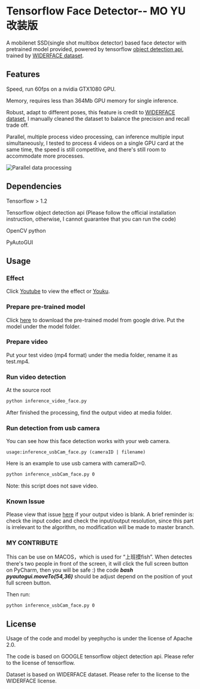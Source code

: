 # Tensorflow Face Detector-- MO YU 改装版
A mobilenet SSD(single shot multibox detector) based face detector with pretrained model provided, powered by tensorflow [object detection api](https://github.com/tensorflow/models/tree/master/research/object_detection), trained by [WIDERFACE dataset](http://shuoyang1213.me/WIDERFACE/).

## Features
Speed, run 60fps on a nvidia GTX1080 GPU.

Memory, requires less than 364Mb GPU memory for single inference.

Robust, adapt to different poses, this feature is credit to [WIDERFACE dataset](http://mmlab.ie.cuhk.edu.hk/projects/WIDERFace/), I manually cleaned the dataset to balance the precision and recall trade off.

Parallel, multiple process video processing, can inference multiple input simultaneously, I tested to process 4 videos on a single GPU card at the same time, the speed is still competitive, and there's still room to accommodate more processes.

![Parallel data processing](https://github.com/yeephycho/tensorflow-face-detection/blob/master/res/parallel-processes.png?raw=true "Show result")

## Dependencies
Tensorflow > 1.2

Tensorflow object detection api (Please follow the official installation instruction, otherwise, I cannot guarantee that you can run the code)

OpenCV python

PyAutoGUI

## Usage
### Effect
Click [Youtube](https://youtu.be/gw4CVz7SPEs) to view the effect or [Youku](http://v.youku.com/v_show/id_XMzE2MDc0NzcyNA==.html?spm=a2h3j.8428770.3416059.1).

### Prepare pre-trained model
Click [here](https://drive.google.com/open?id=0B5ttP5kO_loUdWZWZVVrN2VmWFk) to download the pre-trained model from google drive.
Put the model under the model folder.

### Prepare video
Put your test video (mp4 format) under the media folder, rename it as test.mp4.

### Run video detection
At the source root
```bash
python inference_video_face.py
```
After finished the processing, find the output video at media folder.


### Run detection from usb camera

You can see how this face detection works with your web camera.
```
usage:inference_usbCam_face.py (cameraID | filename)
```

Here is an example to use usb camera with cameraID=0.

```bash
python inference_usbCam_face.py 0
```

Note: this script does not save video.



### Known Issue

Please view that issue [here](https://github.com/yeephycho/tensorflow-face-detection/issues/5) if your output video is blank. A brief reminder is: check the input codec and check the input/output resolution, since this part is irrelevant to the algorithm, no modification will be made to master branch.

### MY CONTRIBUTE
This can be use on MACOS，which is used for “上班摸fish”. When detectes there's two people in front of the screen, it will click the full screen button on PyCharm, then you will be safe :) the code ***bash pyautogui.moveTo(54,36)*** should be adjust depend on the position of yout full screen button. 

Then run: 

```bash
python inference_usbCam_face.py 0
```

## License
Usage of the code and model by yeephycho is under the license of Apache 2.0.

The code is based on GOOGLE tensorflow object detection api. Please refer to the license of tensorflow.

Dataset is based on WIDERFACE dataset. Please refer to the license to the WIDERFACE license.
